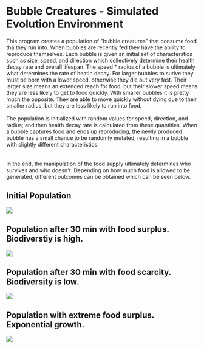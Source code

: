 # Bubble Creatures - Simulated Evolution Environment
This program creates a population of "bubble creatures" that consume food tha they run into. When bubbles are recently fed they have the ability to reproduce themselves. Each bubble is given an initial set of characterstics such as size, speed, and direction which collectively determine their health decay rate and overall lifespan. The speed * radius of a bubble is ultimately what determines the rate of heatlh decay. For larger bubbles to surive they must be born with a lower speed, otherwise they die out very fast. Their larger size means an extended reach for food, but their slower speed means they are less likely to get to food quickly. With smaller bubbles it is pretty much the opposite. They are able to move quickly without dying due to their smaller radius, but they are less likely to run into food.
<br><br>
The population is initialized with random values for speed, direction, and radius; and then health decay rate is calculated from these quantities. When a bubble captures food and ends up reproducing, the newly produced bubble has a small chance to be randomly mutated, resulting in a bubble with slightly different characteristics.  
<br><br>
In the end, the manipulation of the food supply ultimately determines who survives and who doesn't. Depending on how much food is allowed to be generated, different outcomes can be obtained which can be seen below.

<h2>Initial Population</h2>
<img src="https://media.giphy.com/media/GqHPOCoQ428BW/giphy.gif" />

<h2>Population after 30 min with food surplus. Biodiverstiy is high.</h2>
<img src="https://media.giphy.com/media/vOTsHHMobm6mk/giphy.gif" />

<h2>Population after 30 min with food scarcity. Biodiversity is low.</h2>
<img src="https://media.giphy.com/media/wvjFdpyTr7d96/giphy.gif" />

<h2>Population with extreme food surplus. Exponential growth.</h2>
<img src="https://media.giphy.com/media/lrNM8jWRHOPzW/giphy.gif" />
